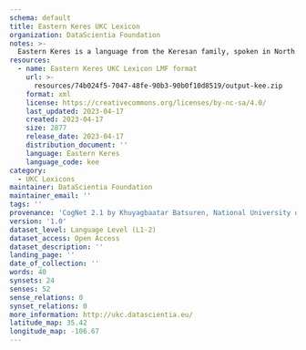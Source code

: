 ```yaml
---
schema: default
title: Eastern Keres UKC Lexicon
organization: DataScientia Foundation
notes: >-
  Eastern Keres is a language from the Keresan family, spoken in North America. The UKC Lexicon of Eastern Keres is represented as a lexico-semantic network. It consists of words, word senses, synsets, as well as sense-level and synset-level relationships.
resources:
  - name: Eastern Keres UKC Lexicon LMF format
    url: >-
      resources/74b024f5-7047-48fe-90b3-90b0f10d8519/output-kee.zip
    format: xml
    license: https://creativecommons.org/licenses/by-nc-sa/4.0/
    last_updated: 2023-04-17
    created: 2023-04-17
    size: 2877
    release_date: 2023-04-17
    distribution_document: ''
    language: Eastern Keres
    language_code: kee
category:
  - UKC Lexicons
maintainer: DataScientia Foundation
maintainer_email: ''
tags: ''
provenance: 'CogNet 2.1 by Khuyagbaatar Batsuren, National University of Mongolia (http://cognet.ukc.disi.unitn.it); KinDiv: Kinship Diversity 1.0 by Temuulen Khishigsuren (http://ukc.disi.unitn.it/index.php/kinship/); Native Languages of the Americas 2021.11. by Laura Redish and Orrin Lewis (http://www.native-languages.org); Princeton WordNet 2.1 by Princeton University (https://wordnet.princeton.edu)'
version: '1.0'
dataset_level: Language Level (L1-2)
dataset_access: Open Access
dataset_description: ''
landing_page: ''
date_of_collection: ''
words: 40
synsets: 24
senses: 52
sense_relations: 0
synset_relations: 0
more_information: http://ukc.datascientia.eu/
latitude_map: 35.42
longitude_map: -106.67
---
```

